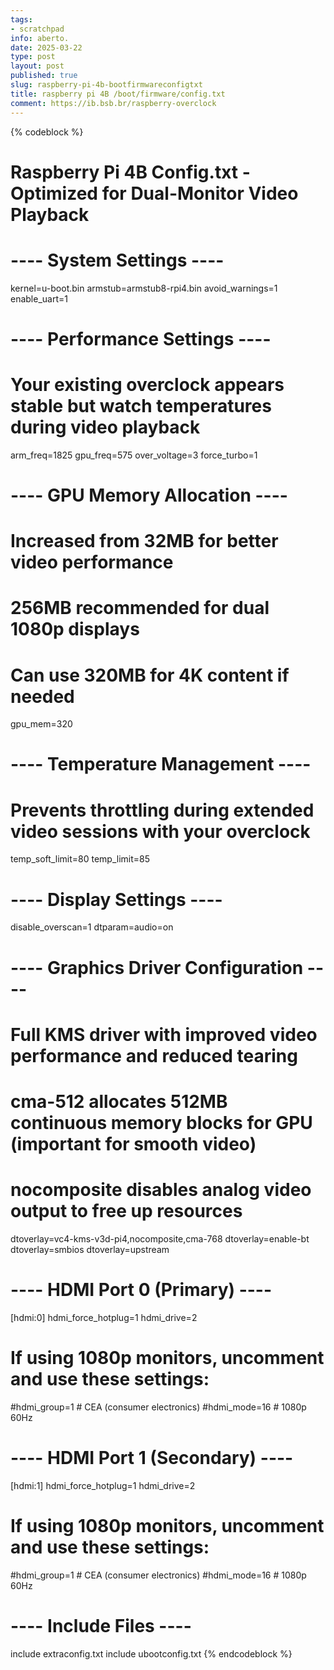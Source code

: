 ```yaml
---
tags:
- scratchpad
info: aberto.
date: 2025-03-22
type: post
layout: post
published: true
slug: raspberry-pi-4b-bootfirmwareconfigtxt
title: raspberry pi 4B /boot/firmware/config.txt
comment: https://ib.bsb.br/raspberry-overclock
---
```



{% codeblock %}
# Raspberry Pi 4B Config.txt - Optimized for Dual-Monitor Video Playback

# ---- System Settings ----
kernel=u-boot.bin
armstub=armstub8-rpi4.bin
avoid_warnings=1
enable_uart=1

# ---- Performance Settings ----
# Your existing overclock appears stable but watch temperatures during video playback
arm_freq=1825
gpu_freq=575
over_voltage=3
force_turbo=1

# ---- GPU Memory Allocation ----
# Increased from 32MB for better video performance
# 256MB recommended for dual 1080p displays
# Can use 320MB for 4K content if needed
gpu_mem=320

# ---- Temperature Management ----
# Prevents throttling during extended video sessions with your overclock
temp_soft_limit=80
temp_limit=85

# ---- Display Settings ----
disable_overscan=1
dtparam=audio=on

# ---- Graphics Driver Configuration ----
# Full KMS driver with improved video performance and reduced tearing
# cma-512 allocates 512MB continuous memory blocks for GPU (important for smooth video)
# nocomposite disables analog video output to free up resources
dtoverlay=vc4-kms-v3d-pi4,nocomposite,cma-768
dtoverlay=enable-bt
dtoverlay=smbios
dtoverlay=upstream

# ---- HDMI Port 0 (Primary) ----
[hdmi:0]
hdmi_force_hotplug=1
hdmi_drive=2
# If using 1080p monitors, uncomment and use these settings:
#hdmi_group=1  # CEA (consumer electronics)
#hdmi_mode=16  # 1080p 60Hz

# ---- HDMI Port 1 (Secondary) ----
[hdmi:1]
hdmi_force_hotplug=1
hdmi_drive=2
# If using 1080p monitors, uncomment and use these settings:
#hdmi_group=1  # CEA (consumer electronics)
#hdmi_mode=16  # 1080p 60Hz

# ---- Include Files ----
include extraconfig.txt
include ubootconfig.txt
{% endcodeblock %}